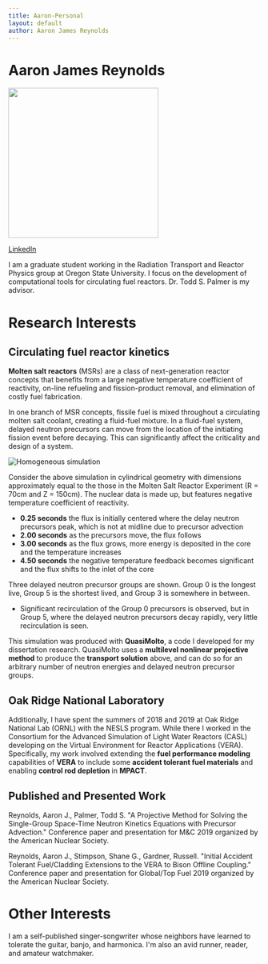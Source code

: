 ```yaml
---
title: Aaron-Personal
layout: default
author: Aaron James Reynolds
---
```

Aaron James Reynolds
==============

<img src="{{ site.url }}users/reynolaa/images/gitpic.jpg" height="300">

[LinkedIn](https://www.linkedin.com/in/aaron-james-reynolds-23b0b9a1/)

I am a graduate student working in the Radiation Transport and Reactor Physics group at Oregon State University.
I focus on the development of computational tools for circulating fuel reactors. Dr. Todd S. Palmer is my advisor.

# Research Interests

## Circulating fuel reactor kinetics

__Molten salt reactors__ (MSRs) are a class of next-generation reactor concepts that benefits from a large negative
temperature coefficient of reactivity, on-line refueling and fission-product removal, and elimination of costly fuel fabrication.

In one branch of MSR concepts, fissile fuel is mixed throughout a circulating molten salt coolant,
creating a fluid-fuel mixture. 
In a fluid-fuel system, delayed neutron precursors can move from the location
of the initiating fission event before decaying. 
This can significantly affect the criticality and design of a system. 

![Homogeneous simulation](images/homogeneous.gif)

Consider the above simulation in cylindrical geometry with dimensions approximately equal to the those in the Molten Salt Reactor Experiment (R = 70cm and Z = 150cm). 
The nuclear data is made up, but features negative temperature coefficient of reactivity.

* __0.25 seconds__ the flux is initially centered where the delay neutron precursors peak, which is not at midline due to precursor advection
* __2.00 seconds__ as the precursors move, the flux follows 
* __3.00 seconds__ as the flux grows, more energy is deposited in the core and the temperature increases
* __4.50 seconds__ the negative temperature feedback becomes significant and the flux shifts to the inlet of the core

Three delayed neutron precursor groups are shown. 
Group 0 is the longest live, Group 5 is the shortest lived, and Group 3 is somewhere in between.

* Significant recirculation of the Group 0 precursors is observed, but in Group 5, where the delayed neutron precursors decay rapidly, very little recirculation is seen.

This simulation was produced with __QuasiMolto__, a code I developed for my dissertation research.
QuasiMolto uses a __multilevel nonlinear projective method__ to produce the __transport solution__ above, and can do so for an arbitrary number of neutron energies and delayed neutron precursor groups.

## Oak Ridge National Laboratory

Additionally, I have spent the summers of 2018 and 2019 at Oak Ridge National Lab (ORNL) with the NESLS program. 
While there I worked in the Consortium for the Advanced Simulation of Light Water Reactors (CASL) developing on the Virtual Environment for Reactor Applications (VERA). 
Specifically, my work involved extending the __fuel performance modeling__ capabilities of __VERA__ to include some __accident tolerant fuel materials__ and enabling __control rod depletion__ in __MPACT__.  

## Published and Presented Work

Reynolds, Aaron J., Palmer, Todd S. 
"A Projective Method for Solving the Single-Group Space-Time Neutron Kinetics Equations with Precursor Advection." 
Conference paper and presentation for M&C 2019 organized by the American Nuclear Society.

Reynolds, Aaron J., Stimpson, Shane G., Gardner, Russell. 
"Initial Accident Tolerant Fuel/Cladding Extensions to the VERA to Bison Offline Coupling." 
Conference paper and presentation for Global/Top Fuel 2019 organized by the American Nuclear Society.

# Other Interests

I am a self-published singer-songwriter whose neighbors have learned to tolerate the guitar, banjo, and harmonica.
I'm also an avid runner, reader, and amateur watchmaker.
